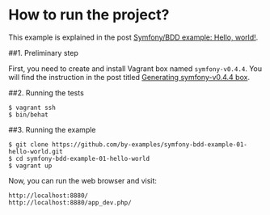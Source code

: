 How to run the project?
=======================

This example is explained in
the post
[Symfony/BDD example: Hello, world!](http://by-examples.net/2014/12/24/bdd-example-hello-world-symfony.html).

##1. Preliminary step

First, you need to create and install Vagrant box
named `symfony-v0.4.4`. You will find the instruction
in the post titled
[Generating symfony-v0.4.4 box](http://by-examples.net/2014/12/23/generating-symfony-0-4-4-box.html).

##2. Running the tests

    $ vagrant ssh
    $ bin/behat

##3. Running the example

    $ git clone https://github.com/by-examples/symfony-bdd-example-01-hello-world.git
    $ cd symfony-bdd-example-01-hello-world
    $ vagrant up

Now, you can run the web browser and visit:

    http://localhost:8880/
    http://localhost:8880/app_dev.php/


